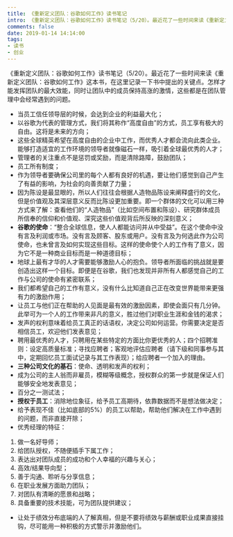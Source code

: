 ```yaml
---
title: 《重新定义团队：谷歌如何工作》读书笔记
intro: 《重新定义团队：谷歌如何工作》读书笔记（5/20）。最近花了一些时间来读《重新定义团队：谷歌如何工作》这本书，在这里记录一下书中提出的关键点。怎样才能发挥团队的最大效能，同时让团队中的成员保持高涨的激情，这些都是在团队管理中会经常遇到的问题。 
comments: false
date: 2019-01-14 14:14:00
tags:
- 读书
- 创业
---
```


《重新定义团队：谷歌如何工作》读书笔记（5/20）。最近花了一些时间来读《重新定义团队：谷歌如何工作》这本书，在这里记录一下书中提出的关键点。怎样才能发挥团队的最大效能，同时让团队中的成员保持高涨的激情，这些都是在团队管理中会经常遇到的问题。 

* 当员工信任领导层的时候，会达到企业的利益最大化；
* 以谷歌为代表的管理方式，我们将其称作“高度自由”的方式，员工享有极大的自由。这将是未来的方向；
* 这些全球精英希望在高度自由的企业中工作，而优秀人才都会流向此类企业。能够打造适宜的工作环境的领导者就像磁石一样，吸引着全球最优秀的人才；
* 管理者的关注重点不是惩罚或奖励，而是清除路障，鼓励团队；
* 员工所有制度；
* 作为领导者要确保公司里的每个人都有良好的机遇，要让他们感觉到自己产生了有益的影响，为社会的向善贡献了力量；
* 因为陈设是最显眼的，所以人们往往会根据人造物品陈设来阐释盛行的文化，但是价值观及其深层意义反而比陈设更加重要。即一个群体的文化可以用三种方式来了解：查看他们的“人造物品”（比如空间布置和陈设）、研究群体成员所信奉的信仰和价值观、深究这些价值观背后所反映的深刻意义；
* **谷歌的使命**：“整合全球信息，使人人都能访问并从中受益”。在这个使命中没有言及利润或市场。没有言及顾客、股东或用户。没有言及为何选此作为公司使命，也未曾言及如何实现这些目标。这样的使命使个人的工作有了意义，因为它不是一种商业目标而是一种道德目标；
* 地球上最有才华的人才需要能够激励人心的抱负。领导者所面临的挑战就是要创造出这样一个目标。即便是在谷歌，我们也发现并非所有人都感觉自己的工作与公司的使命有紧密联系；
* 我们都希望自己的工作有意义，没有什么比知道自己正在改变世界能带来更强有力的激励作用；
* 让员工与他们正在帮助的人见面是最有效的激励因素，即使会面只有几分钟。此举可为一个人的工作带来非凡的意义，胜过他们对职业生涯和金钱的渴求；
* 发声的权利意味着给员工真正的话语权，决定公司如何运营。你需要决定是否相信员工，欢迎他们发表意见；
* 聘用最优秀的人才，只聘用在某些特定的方面比你更优秀的人；四个招聘准则：设定高质量标准；寻找应聘者；客观地评估应聘者（请下级和同事参与其中，定期回忆员工面试记录与其工作表现）；给应聘者一个加入的理由。
* **三种公司文化的基石**：使命、透明和发声的权利；
* 成为公司的主人翁而非雇员，模糊等级概念，授权群众的第一步就是保证人们能够安全地发表意见；
* 百分之一测试法；
* **授权于员工**：消除地位象征，给予员工高期待，依靠数据而不是想法做决定；
* 给予表现不佳（比如底部的5%）的员工以帮助，帮助他们解决在工作中遇到的问题，而非直接开除；
* 优秀经理的特征：

1. 做一名好导师；
2. 给团队授权，不随便插手下属工作；
3. 表达出对团队成员的成功和个人幸福的兴趣与关心；
4. 高效/结果导向型；
5. 善于沟通、聆听与分享信息；
6. 在职业发展方面助力团队；
7. 对团队有清晰的愿景和战略；
8. 具备重要的技术技能，可为团队提供建议；

* 让处于绩效分布底端的人了解真相，但是不要将绩效与薪酬或职业成果直接挂钩，尽可能用一种积极的方式警示并激励他们。
